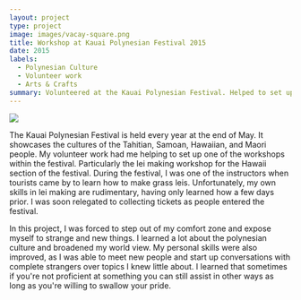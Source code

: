 ```yaml
---
layout: project
type: project
image: images/vacay-square.png
title: Workshop at Kauai Polynesian Festival 2015
date: 2015
labels:
  - Polynesian Culture
  - Volunteer work
  - Arts & Crafts
summary: Volunteered at the Kauai Polynesian Festival. Helped to set up a workshop as well as various other duties.
---
```


<img class="ui medium right floated rounded image" src="../images/vacay-home-page.png">

The Kauai Polynesian Festival is held every year at the end of May. It showcases the cultures of the Tahitian, Samoan, Hawaiian, and Maori people. My volunteer work had me helping to set up one of the workshops within the festival. Particularly the lei making workshop for the Hawaii section of the festival. During the festival, I was one of the instructors when tourists came by to learn how to make grass leis. Unfortunately, my own skills in lei making are rudimentary, having only learned how a few days prior. I was soon relegated to collecting tickets as people entered the festival. 

In this project, I was forced to step out of my comfort zone and expose myself to strange and new things. I learned a lot about the polynesian culture and broadened my world view. My personal skills were also improved, as I was able to meet new people and start up conversations with complete strangers over topics I knew little about. I learned that sometimes if you're not proficient at something you can still assist in other ways as long as you're willing to swallow your pride. 

